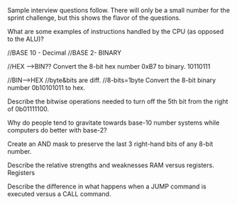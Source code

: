 Sample interview questions follow. There will only be a small number for the sprint challenge, but this shows the flavor of the questions.

What are some examples of instructions handled by the CPU (as opposed to the ALU)?


//BASE 10 - Decimal 
//BASE 2- BINARY

//HEX -->BIN??
Convert the 8-bit hex number 0xB7 to binary.
10110111


//BIN-->HEX //byte&bits are diff. //8-bits=1byte
Convert the 8-bit binary number 0b10101011 to hex.

Describe the bitwise operations needed to turn off the 5th bit from the right of 0b01111100.

Why do people tend to gravitate towards base-10 number systems while computers do better with base-2?

Create an AND mask to preserve the last 3 right-hand bits of any 8-bit number.

Describe the relative strengths and weaknesses RAM versus registers.
Registers

Describe the difference in what happens when a JUMP command is executed versus a CALL command.